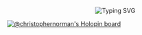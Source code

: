 <p align="center"> 
  <a><img src="https://readme-typing-svg.demolab.com?font=Roboto+Mono&weight=200&size=35&duration=4200&pause=1000&color=5CF7C9&center=true&vCenter=true&width=900&lines=Machine+Learning+Engineer;Maths+and+Computer+Science+Graduate" alt="Typing SVG" /></a>
</p>

[![@christophernorman's Holopin board](https://holopin.me/christophernorman)](https://holopin.io/@christophernorman)

<!--
**Christopher-Norman/Christopher-Norman** is a ✨ _special_ ✨ repository because its `README.md` (this file) appears on your GitHub profile.

Here are some ideas to get you started:

- 🔭 I’m currently working on ...
- 🌱 I’m currently learning ...
- 👯 I’m looking to collaborate on ...
- 🤔 I’m looking for help with ...
- 💬 Ask me about ...
- 📫 How to reach me: ...
- 😄 Pronouns: ...
- ⚡ Fun fact: ...
-->
